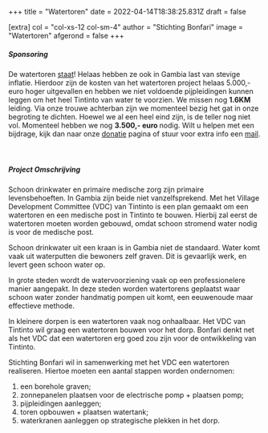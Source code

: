 +++
title = "Watertoren"
date = 2022-04-14T18:38:25.831Z
draft = false

[extra]
col = "col-xs-12 col-sm-4"
author = "Stichting Bonfari"
image = "Watertoren"
afgerond = false
+++
<h5>Sponsoring</h5>
De watertoren <a href="https://photos.google.com/share/AF1QipOaWK7cCmcizuFcsiqG959FBT94xwU1Fa4uyoBjGV_zr3K-HVteOwQQRAuFYZmh5Q?key=OHZsNU9GanMycXJ0MHlQU2tvUTZ5Zk5SUXFmakJn">staat</a>! Helaas hebben ze ook in Gambia last van stevige inflatie. Hierdoor zijn de kosten van het watertoren project helaas 5.000,- euro hoger uitgevallen en hebben we niet voldoende pijpleidingen kunnen leggen om het heel Tintinto van water te voorzien. We missen nog <b> 1.6KM </b> leiding. Via onze trouwe achterban zijn we momenteel bezig het gat in onze begroting te dichten. Hoewel we al een heel eind zijn, is de teller nog niet vol. Momenteel hebben we nog <b> 3.500,- euro </b> nodig. Wilt u helpen met een bijdrage, kijk dan naar onze  <a href="https://www.bonfari.nl">donatie</a> pagina of stuur voor extra info een  <a href="mailto:info@bonfari.nl">mail</a>.
<br>
<br>
<div id="progressbar">
    <div></div>
</div>
<br>
<h5>Project Omschrijving</h5>
Schoon drinkwater en primaire medische zorg zijn primaire levensbehoeften. In Gambia zijn beide niet vanzelfsprekend. Met het Village Development Committee (VDC) van Tintinto is een plan gemaakt om een watertoren en een medische post in Tintinto te bouwen. Hierbij zal eerst de watertoren moeten worden gebouwd, omdat schoon stromend water nodig is voor de medische post.

Schoon drinkwater uit een kraan is in Gambia niet de standaard. Water komt vaak uit waterputten die bewoners zelf graven. Dit is gevaarlijk werk, en levert geen schoon water op.

In grote steden wordt de watervoorziening vaak op een professionelere manier aangepakt. In deze steden worden watertorens geplaatst waar schoon water zonder handmatig pompen uit komt, een eeuwenoude maar effectieve methode.

In kleinere dorpen is een watertoren vaak nog onhaalbaar. Het VDC van Tintinto wil graag een watertoren bouwen voor het dorp. Bonfari denkt net als het VDC dat een watertoren erg goed zou zijn voor de ontwikkeling van Tintinto.

Stichting Bonfari wil in samenwerking met het VDC een watertoren realiseren. Hiertoe moeten een aantal stappen worden ondernomen:

1. een borehole graven;
2. zonnepanelen plaatsen voor de electrische pomp + plaatsen pomp;
3. pijpleidingen aanleggen;
4. toren opbouwen + plaatsen watertank;
5. waterkranen aanleggen op strategische plekken in het dorp.

